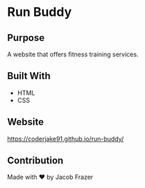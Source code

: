# Run Buddy

## Purpose
A website that offers fitness training services.

## Built With
* HTML
* CSS

## Website
https://coderjake91.github.io/run-buddy/

## Contribution
Made with ❤️ by Jacob Frazer
